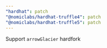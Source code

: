 ```yaml
---
"hardhat": patch
"@nomiclabs/hardhat-truffle4": patch
"@nomiclabs/hardhat-truffle5": patch
---
```


Support `arrowGlacier` hardfork
